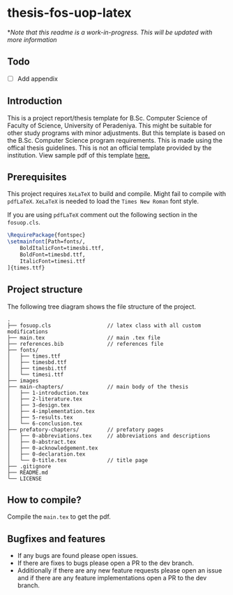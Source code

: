 # thesis-fos-uop-latex
**Note that this readme is a work-in-progress. This will be updated with more information*

## Todo
- [ ] Add appendix

## Introduction

This is a project report/thesis template for B.Sc. Computer Science of Faculty of Science, University of Peradeniya. This might be suitable for other study programs with minor adjustments. But this template is based on the B.Sc. Computer Science program requirements. This is made using the offical thesis guidelines. This is not an official template provided by the institution. View sample pdf of this template [here.](./main.pdf)

## Prerequisites

This project requires `XeLaTeX` to build and compile. Might fail to compile with `pdfLaTeX`. `XeLaTeX` is needed to load the `Times New Roman` font style.

If you are using `pdfLaTeX` comment out the following section in the `fosuop.cls`.

```tex
\RequirePackage{fontspec}
\setmainfont[Path=fonts/,
    BoldItalicFont=timesbi.ttf,
    BoldFont=timesbd.ttf,
    ItalicFont=timesi.ttf
]{times.ttf}
```

## Project structure

The following tree diagram shows the file structure of the project. 

```
.
├── fosuop.cls                  // latex class with all custom modifications
├── main.tex                    // main .tex file
├── references.bib              // references file
├── fonts/
│   ├── times.ttf
│   ├── timesbd.ttf
│   ├── timesbi.ttf
│   └── timesi.ttf
├── images
├── main-chapters/              // main body of the thesis
│   ├── 1-introduction.tex
│   ├── 2-literature.tex
│   ├── 3-design.tex
│   ├── 4-implementation.tex
│   ├── 5-results.tex
│   └── 6-conclusion.tex
├── prefatory-chapters/         // prefatory pages
│   ├── 0-abbreviations.tex     // abbreviations and descriptions
│   ├── 0-abstract.tex
│   ├── 0-acknowledgement.tex
│   ├── 0-declaration.tex
│   └── 0-title.tex             // title page
├── .gitignore
├── README.md
└── LICENSE
```

## How to compile? 

Compile the `main.tex` to get the pdf. 

## Bugfixes and features

- If any bugs are found please open issues. 
- If there are fixes to bugs please open a PR to the dev branch. 
- Additionally if there are any new feature requests please open an issue and if there are any feature implementations open a PR to the dev branch. 
